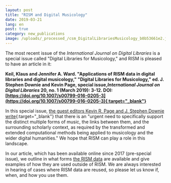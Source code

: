 ```yaml
---
layout: post
title: "RISM and Digital Musicology"
date: 2019-03-21
lang: en
post: true
category: new_publications
image: /uploads/_processed_/csm_DigitalLibrariesMusicology_b0b53661e2.jpg
---
```



The most recent issue of the _International Journal on Digital Libraries_ is a special issue called "Digital Libraries for Musicology," and RISM is pleased to have an article in it:

**Keil, Klaus and Jennifer A. Ward. "Applications of RISM data in digital libraries and digital musicology," "Digital Libraries for Musicology," ed. J. Stephen Downie and Kevin Page, special issue, _​International Journal on Digital Libraries_ 20, no. 1 (March 2019): 3-12. DOI: [https://doi.org/10.1007/s00799-016-0205-3](https://doi.org/10.1007/s00799-016-0205-3){:target="_blank"}**

In this special issue, [the guest editors Kevin R. Page and J. Stephen Downie write](https://doi.org/10.1007/s00799-019-00268-1){:target="_blank"} that there is an "urgent need to specifically support the distinct multiple forms of music, the links between them, and the surrounding scholarly context, as required by the transformed and extended computational methods being applied to musicology and the wider digital humanities." We hope that RISM can play a role in this landscape.

In our article, which has been available online since 2017 (pre-special issue), we outline in what forms [the RISM data](/community/development/data-services.html#c2695 "Opens internal link in current window") are available and give examples of how they are used outside of RISM. We are always interested in hearing of cases where RISM data are reused, so please let us know if, when, and how you use them.



<script type="text/javascript">var switchTo5x=true;</script><script type="text/javascript" src="http://w.sharethis.com/button/buttons.js"></script><script type="text/javascript">stLight.options({publisher: "9b601438-1ce1-49d8-bfd7-9cff5df54c17", doNotHash: false, doNotCopy: false, hashAddressBar: false});</script>